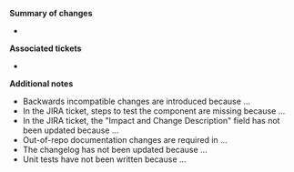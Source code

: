 **Summary of changes**

- 


**Associated tickets**

- 


**Additional notes**

- Backwards incompatible changes are introduced because ...
- In the JIRA ticket, steps to test the component are missing because ...
- In the JIRA ticket, the "Impact and Change Description" field has not been updated because ...
- Out-of-repo documentation changes are required in ...
- The changelog has not been updated because ...
- Unit tests have not been written because ...
